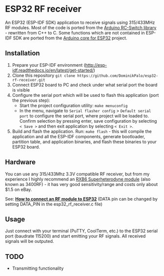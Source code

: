 # ESP32 RF receiver
An ESP32 (ESP-IDF SDK) application to receive signals using 315/433MHz RF modules. Most of the code is ported from the [Arduino RC-Switch library](https://github.com/sui77/rc-switch) - rewritten from C++ to C. Some functions which are not contained in ESP-IDF SDK are ported from the [Arduino core for ESP32](https://github.com/espressif/arduino-esp32) project.

## Installation
1. Prepare your ESP-IDF environment (http://esp-idf.readthedocs.io/en/latest/get-started/)
2. Clone this repository `git clone https://github.com/DominikPalo/esp32-rf-receiver.git`
3. Connect ESP32 board to PC and check under what serial port the board is visible
4. Configure the serial port which will be used to flash this application (port the previous step):
    * Start the project configuration utility: `make menuconfig`
    * In the menu, navigate to `Serial flasher config` > `Default serial port` to configure the serial port, where project will be loaded to. Confirm selection by pressing enter, save configuration by selecting `< Save >` and then exit application by selecting `< Exit >`.
5. Build and flash the application. Run: `make flash` - this will compile the application and all the ESP-IDF components, generate bootloader, partition table, and application binaries, and flash these binaries to your ESP32 board.

## Hardware
You can use any 315/433Mhz 3.3V compatible RF receiver, but from my experience I highly recommend an [RXB6 Superheterodyne module](http://www.jmrth.com/en/images/proimages/RXB6_en_v3.pdf) (also known as 3400RF) - it has very good sensitivity/range and costs only about $1.5 on eBay.

See: [**How to connect an RF module to ESP32**](wiring.png?raw=true) 
(DATA pin can be changed by setting DATA_PIN in the esp32_rf_receiver.c file)

## Usage
Just connect with your terminal (PuTTY, CoolTerm, etc.) to the ESP32 serial port (baudrate 115200) and start emitting your RF signals. All received signals will be outputed.

## TODO
* Transmitting functionality
